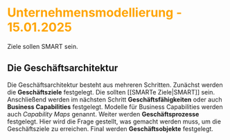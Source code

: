 # <font color = "orange">Unternehmensmodellierung - 15.01.2025</font>
Ziele sollen SMART sein.

## Die Geschäftsarchitektur
Die Geschäftsarchitektur besteht aus mehreren Schritten. Zunächst werden die **Geschäftsziele** festgelegt. Die sollten [[SMARTe Ziele|SMART]] sein. 
Anschließend werden im nächsten Schritt **Geschäftsfähigkeiten** oder auch **Business Capabilities** festgelegt. Modelle für Business Capabilities werden auch *Capability Maps* genannt.
Weiter werden **Geschäftsprozesse** festgelegt. Hier wird die Frage gestellt, was gemacht werden muss, um die Geschäftsziele zu erreichen.
Final werden **Geschäftsobjekte** festgelegt. 